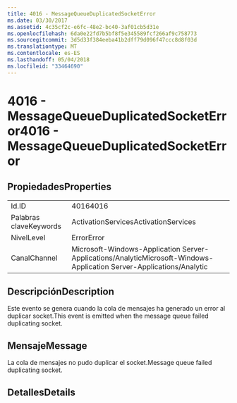 ```yaml
---
title: 4016 - MessageQueueDuplicatedSocketError
ms.date: 03/30/2017
ms.assetid: 4c35cf2c-e6fc-48e2-bc40-3af01cb5d31e
ms.openlocfilehash: 6da0e22fd7b5bf8f5e345589fcf266af9c758773
ms.sourcegitcommit: 3d5d33f384eeba41b2dff79d096f47ccc8d8f03d
ms.translationtype: MT
ms.contentlocale: es-ES
ms.lasthandoff: 05/04/2018
ms.locfileid: "33464690"
---
```

# <a name="4016---messagequeueduplicatedsocketerror"></a><span data-ttu-id="d556c-102">4016 - MessageQueueDuplicatedSocketError</span><span class="sxs-lookup"><span data-stu-id="d556c-102">4016 - MessageQueueDuplicatedSocketError</span></span>
## <a name="properties"></a><span data-ttu-id="d556c-103">Propiedades</span><span class="sxs-lookup"><span data-stu-id="d556c-103">Properties</span></span>  
  
|||  
|-|-|  
|<span data-ttu-id="d556c-104">Id.</span><span class="sxs-lookup"><span data-stu-id="d556c-104">ID</span></span>|<span data-ttu-id="d556c-105">4016</span><span class="sxs-lookup"><span data-stu-id="d556c-105">4016</span></span>|  
|<span data-ttu-id="d556c-106">Palabras clave</span><span class="sxs-lookup"><span data-stu-id="d556c-106">Keywords</span></span>|<span data-ttu-id="d556c-107">ActivationServices</span><span class="sxs-lookup"><span data-stu-id="d556c-107">ActivationServices</span></span>|  
|<span data-ttu-id="d556c-108">Nivel</span><span class="sxs-lookup"><span data-stu-id="d556c-108">Level</span></span>|<span data-ttu-id="d556c-109">Error</span><span class="sxs-lookup"><span data-stu-id="d556c-109">Error</span></span>|  
|<span data-ttu-id="d556c-110">Canal</span><span class="sxs-lookup"><span data-stu-id="d556c-110">Channel</span></span>|<span data-ttu-id="d556c-111">Microsoft-Windows-Application Server-Applications/Analytic</span><span class="sxs-lookup"><span data-stu-id="d556c-111">Microsoft-Windows-Application Server-Applications/Analytic</span></span>|  
  
## <a name="description"></a><span data-ttu-id="d556c-112">Descripción</span><span class="sxs-lookup"><span data-stu-id="d556c-112">Description</span></span>  
 <span data-ttu-id="d556c-113">Este evento se genera cuando la cola de mensajes ha generado un error al duplicar socket.</span><span class="sxs-lookup"><span data-stu-id="d556c-113">This event is emitted when the message queue failed duplicating socket.</span></span>  
  
## <a name="message"></a><span data-ttu-id="d556c-114">Mensaje</span><span class="sxs-lookup"><span data-stu-id="d556c-114">Message</span></span>  
 <span data-ttu-id="d556c-115">La cola de mensajes no pudo duplicar el socket.</span><span class="sxs-lookup"><span data-stu-id="d556c-115">Message queue failed duplicating socket.</span></span>  
  
## <a name="details"></a><span data-ttu-id="d556c-116">Detalles</span><span class="sxs-lookup"><span data-stu-id="d556c-116">Details</span></span>
